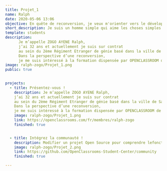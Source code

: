 ```yaml
---
title: Projet_1
name: Ralph
date: 2020-05-06 13:06
objective: En quête de reconversion, je veux m'orienter vers le développement informatique.
short_description: Je suis un homme simple qui aime les choses simples.
template: students
description:
      Je m’appelle ZOGO AYENE Ralph, 
      j’ai 32 ans et actuellement je suis sur contrat 
      au sein du 2ème Régiment Etranger de génie basé dans la ville de Saint-Christol.
      Dans la perspective d’une reconversion, 
      je me suis intéressé à la formation dispensée par OPENCLASSROOM de développeur d’applications Python/Django.
image: ralph-zogo/Projet_1.png
public: true

 
projects:
  - title: Présentez-vous !
    description: Je m’appelle ZOGO AYENE Ralph,
    j’ai 32 ans et actuellement je suis sur contrat 
    au sein du 2ème Régiment Etranger de génie basé dans la ville de Saint-Christol. 
    Dans la perspective d’une reconversion, 
    je me suis intéressé à la formation dispensée par OPENCLASSROOM de développeur d’applications Python/Django.
    image: ralph-zogo/Projet_1.png
    link: https://openclassrooms.com/fr/membres/ralph-zogo
    finished: true


  - title: Intégrez la communauté !
    description: Modifier un projet Open Source pour comprendre lefonctionnement de GIT, de Github et des pull requests.
    image: ralph-zogo/Projet_2.png
    link: https://github.com/OpenClassrooms-Student-Center/community 
    finished: true

---
```

